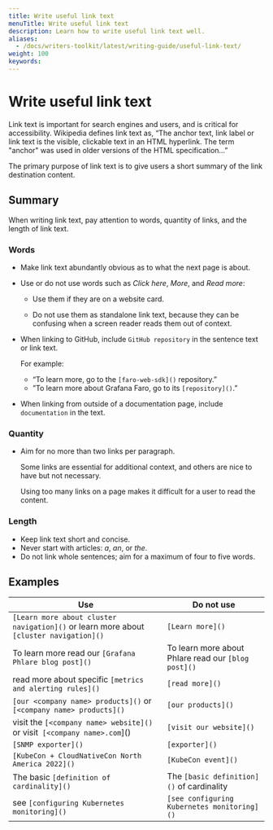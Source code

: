 ```yaml
---
title: Write useful link text
menuTitle: Write useful link text
description: Learn how to write useful link text well.
aliases:
  - /docs/writers-toolkit/latest/writing-guide/useful-link-text/
weight: 100
keywords:
---
```


# Write useful link text

Link text is important for search engines and users, and is critical for accessibility. Wikipedia defines link text as, “The anchor text, link label or link text is the visible, clickable text in an HTML hyperlink. The term "anchor" was used in older versions of the HTML specification…”

The primary purpose of link text is to give users a short summary of the link destination content.

## Summary

When writing link text, pay attention to words, quantity of links, and the length of link text.

### Words
 
* Make link text abundantly obvious as to what the next page is about.
* Use or do not use words such as *Click here*, *More*, and *Read more*:
  
  * Use them if they are on a website card.

  * Do not use them as standalone link text, because they can be confusing when a screen reader reads them out of context.
  
* When linking to GitHub, include `GitHub repository` in the sentence text or link text.

  For example: 

  * “To learn more, go to the `[faro-web-sdk]()` repository.”
  * ”To learn more about Grafana Faro, go to its `[repository]()`.”

* When linking from outside of a documentation page, include `documentation` in the text.

### Quantity

* Aim for no more than two links per paragraph.

  Some links are essential for additional context, and others are nice to have but not necessary.

  Using too many links on a page makes it difficult for a user to read the content.

### Length

* Keep link text short and concise.
* Never start with articles: *a*, *an*, or *the*.
* Do not link whole sentences; aim for a maximum of four to five words.

## Examples

| Use | Do not use |
|-|-|
| `[Learn more about cluster navigation]()` or learn more about `[cluster navigation]()` | `[Learn more]()` |
| To learn more read our `[Grafana Phlare blog post]()` | To learn more about Phlare read our `[blog post]()` |
| read more about specific `[metrics and alerting rules]()` | `[read more]()` |
| `[our <company name> products]()` or `[<company name> products]()` | `[our products]()` |
| visit the `[<company name> website]()` or visit` [<company name>.com`]() | `[visit our website]()` |
| `[SNMP exporter]()` | `[exporter]()` |
| `[KubeCon + CloudNativeCon North America 2022]()` | `[KubeCon event]()` |
| The basic `[definition of cardinality]()` | The `[basic definition]()` of cardinality |
| see `[configuring Kubernetes monitoring]()` | `[see configuring Kubernetes monitoring]()` |
